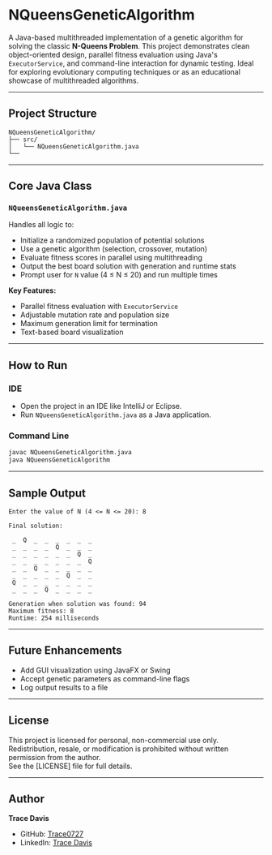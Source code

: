 # NQueensGeneticAlgorithm

A Java-based multithreaded implementation of a genetic algorithm for solving the classic **N-Queens Problem**. This project demonstrates clean object-oriented design, parallel fitness evaluation using Java's `ExecutorService`, and command-line interaction for dynamic testing. Ideal for exploring evolutionary computing techniques or as an educational showcase of multithreaded algorithms.

---

## Project Structure

```
NQueensGeneticAlgorithm/
├── src/
│   └── NQueensGeneticAlgorithm.java
└──
```

---



## Core Java Class

### `NQueensGeneticAlgorithm.java`
Handles all logic to:
- Initialize a randomized population of potential solutions
- Use a genetic algorithm (selection, crossover, mutation)
- Evaluate fitness scores in parallel using multithreading
- Output the best board solution with generation and runtime stats
- Prompt user for `N` value (4 ≤ N ≤ 20) and run multiple times

**Key Features:**
- Parallel fitness evaluation with `ExecutorService`
- Adjustable mutation rate and population size
- Maximum generation limit for termination
- Text-based board visualization

---



## How to Run

### IDE
- Open the project in an IDE like IntelliJ or Eclipse.
- Run `NQueensGeneticAlgorithm.java` as a Java application.

### Command Line
```bash
javac NQueensGeneticAlgorithm.java
java NQueensGeneticAlgorithm
```

---



## Sample Output

```
Enter the value of N (4 <= N <= 20): 8

Final solution:

 _  Q  _  _  _  _  _  _ 
 _  _  _  _  Q  _  _  _ 
 _  _  _  _  _  _  Q  _ 
 _  _  _  _  _  _  _  Q 
 _  _  Q  _  _  _  _  _ 
 _  _  _  _  _  Q  _  _ 
 Q  _  _  _  _  _  _  _ 
 _  _  _  Q  _  _  _  _ 

Generation when solution was found: 94  
Maximum fitness: 8  
Runtime: 254 milliseconds
```

---



## Future Enhancements

- Add GUI visualization using JavaFX or Swing  
- Accept genetic parameters as command-line flags  
- Log output results to a file  

---



## License
This project is licensed for personal, non-commercial use only. Redistribution, resale, or modification is prohibited without written permission from the author.  
See the [LICENSE] file for full details.



---



## Author  
**Trace Davis**  
- GitHub: [Trace0727](https://github.com/Trace0727)  
- LinkedIn: [Trace Davis](https://www.linkedin.com/in/trace-d-926380138/)
